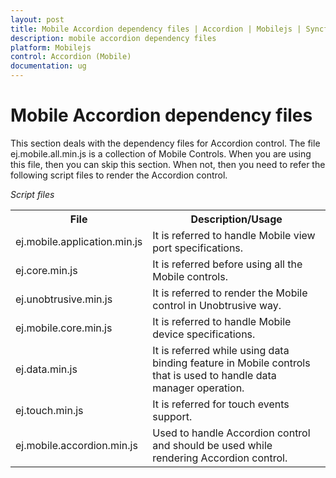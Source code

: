 ```yaml
---
layout: post
title: Mobile Accordion dependency files | Accordion | Mobilejs | Syncfusion
description: mobile accordion dependency files
platform: Mobilejs
control: Accordion (Mobile)
documentation: ug
---
```


# Mobile Accordion dependency files

This section deals with the dependency files for Accordion control. The file ej.mobile.all.min.js is a collection of Mobile Controls. When you are using this file, then you can skip this section. When not, then you need to refer the following script files to render the Accordion control.

_Script files_

<table>
<tr>
<th>
File</th><th>
Description/Usage</th></tr>
<tr>
<td>
ej.mobile.application.min.js</td><td>
It is referred to handle Mobile view port specifications.</td></tr>
<tr>
<td>
ej.core.min.js</td><td>
It is referred before using all the Mobile controls.</td></tr>
<tr>
<td>
ej.unobtrusive.min.js</td><td>
It is referred to render the Mobile control in Unobtrusive way.</td></tr>
<tr>
<td>
ej.mobile.core.min.js</td><td>
It is referred to handle Mobile device specifications.</td></tr>
<tr>
<td>
ej.data.min.js</td><td>
It is referred while using data binding feature in Mobile controls that is used to handle data manager operation.</td></tr>
<tr>
<td>
ej.touch.min.js</td><td>
It is referred for touch events support.</td></tr>
<tr>
<td>
ej.mobile.accordion.min.js</td><td>
Used to handle Accordion control and should be used while rendering Accordion control.</td></tr>
</table>